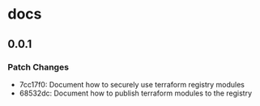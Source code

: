 # docs

## 0.0.1

### Patch Changes

- 7cc17f0: Document how to securely use terraform registry modules
- 68532dc: Document how to publish terraform modules to the registry
